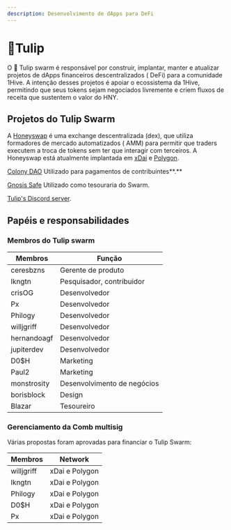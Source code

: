 ```yaml
---
description: Desenvolvimento de dApps para DeFi
---
```


# 🌷Tulip

O 🌷 Tulip swarm é responsável por construir, implantar, manter e atualizar projetos de dApps financeiros descentralizados ( DeFi) para a comunidade 1Hive. A intenção desses projetos é apoiar o ecossistema da 1Hive, permitindo que seus tokens sejam negociados livremente e criem fluxos de receita que sustentem o valor do HNY.​

## **Projetos do Tulip Swarm**

A [Honeyswap](https://honeyswap.org) é uma exchange descentralizada (dex), que utiliza formadores de mercado automatizados ( AMM) para permitir que traders executem a troca de tokens sem ter que interagir com terceiros. A Honeyswap está atualmente implantada em [xDai](https://wiki.1hive.org/projects/honeycomb/honeyswap-on-xdai-1) e [Polygon](https://wiki.1hive.org/projects/honeycomb/honeyswap-on-polygon).

[Colony DAO](https://xdai.colony.io/colony/tulip) Utilizado para pagamentos de contribuintes**.**

​[Gnosis Safe](https://xdai.gnosis-safe.io/app/#/safes/0xD5a0d695589Fa9dEC023638b8dD24D71f051C63C/balances) Utilizado como tesouraria do Swarm.

[Tulip's Discord server](https://discord.gg/qsrGE9NQzc).



## **Papéis e responsabilidades**

### **Membros do Tulip swarm**

| Membros              | Função                      |
| -------------------- | --------------------------- |
| ceresbzns​ ​ ​​ ​​ ​ | Gerente de produto          |
| ​lkngtn              | Pesquisador, contribuidor   |
| crisOG               | Desenvolvedor               |
| ​Px                  | Desenvolvedor               |
| Philogy              | Desenvolvedor               |
| willjgriff​          | Desenvolvedor               |
| hernandoagf          | Desenvolvedor               |
| jupiterdev           | Desenvolvedor               |
| D0$H​                | Marketing                   |
| Paul2​               | Marketing                   |
| ​monstrosity​        | Desenvolvimento de negócios |
| borisblock           | Design                      |
| ​Blazar​             | Tesoureiro                  |

### Gerenciamento da Comb multisig

Várias propostas foram aprovadas para financiar o Tulip Swarm:

| Membros     | Network        |
| ----------- | -------------- |
| willjgriff​ | xDai e Polygon |
| ​lkngtn     | xDai e Polygon |
| Philogy     | xDai e Polygon |
| D0$H        | xDai e Polygon |
| Px          | xDai e Polygon |
